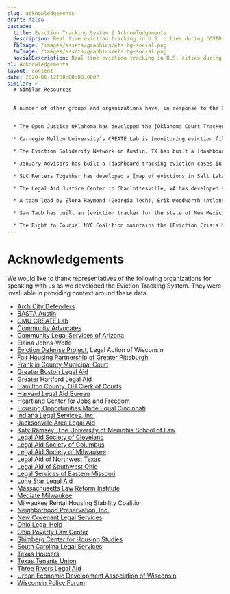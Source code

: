```yaml
---
slug: acknowledgements
draft: false
cascade:
  title: Eviction Tracking System | Acknowledgements
  description: Real time eviction tracking in U.S. cities during COVID-19.
  fbImage: /images/assets/graphics/ets-bg-social.png
  twImage: /images/assets/graphics/ets-bg-social.png
  socialDescription: Real time eviction tracking in U.S. cities during COVID-19.
h1: Acknowledgements
layout: content
date: 2020-06-12T00:00:00.000Z
similar: >-
  # Similar Resources


  A number of other groups and organizations have, in response to the COVID-19 pandemic, produced systems to track eviction filings in real-time. 


  * The Open Justice Oklahoma has developed the [Oklahoma Court Tracker](https://openjusticeok.shinyapps.io/ok-court-tracker/#section-tool-by-open-justice-oklahoma), which counts evictions and foreclosures filed across the state of Oklahoma since March 15th, 2020.

  * Carnegie Mellon University’s CREATE Lab is [monitoring eviction filings in Pittsburgh, PA](http://evict-response.earthtime.org/). 

  * The Eviction Solidarity Network in Austin, TX has built a [dashboard to track eviction filings in Travis County](https://trla.maps.arcgis.com/apps/opsdashboard/index.html#/8f5beb8367f44d30aa2ed6eeb2b3b3e4).

  * January Advisors has built a [dashboard tracking eviction cases in Harris County, TX](https://www.januaryadvisors.com/evictions/).

  * SLC Renters Together has developed a [map of evictions in Salt Lake City](https://housing.saltlakedsa.org/eviction-map).

  * The Legal Aid Justice Center in Charlottesville, VA has developed a [dashboard and map tracking eviction filings in Virginia](https://www.justice4all.org/virginia-eviction-tracker/).

  * A team lead by Elora Raymond (Georgia Tech), Erik Woodworth (Atlanta Regional Commission), and Sarah Stein (Federal Reserve Bank of Atlanta) have constructed the [Atlanta Region Eviction Tracker](https://metroatlhousing.org/atlanta-region-eviction-tracker/).

  * Sam Taub has built an [eviction tracker for the state of New Mexico](https://www.nmevictions.org/). 

  * The Right to Counsel NYC Coalition maintains the [Eviction Crisis Monitor](https://www.righttocounselnyc.org/evictioncrisismonitor) in New York City.
---
```

# Acknowledgements

We would like to thank representatives of the following organizations for speaking with us as we developed the Eviction Tracking System. They were invaluable in providing context around these data.

* [Arch City Defenders](https://www.archcitydefenders.org/)
* [BASTA Austin](http://www.bastaaustin.org/)
* [CMU CREATE Lab](https://www.cmucreatelab.org/home)
* [Community Advocates](https://communityadvocates.net/)
* [Community Legal Services of Arizona](https://clsaz.org/)
* Elaina Johns-Wolfe
* [Eviction Defense Project](https://www.legalaction.org/services/eviction-defense-project-milwaukee), Legal Action of Wisconsin
* [Fair Housing Partnership of Greater Pittsburgh](https://fhp.org/)
* [Franklin County Municipal Court](http://www.fcmcclerk.com/)
* [Greater Boston Legal Aid](https://www.gbls.org/)
* [Greater Hartford Legal Aid](https://www.ghla.org/)
* [Hamilton County, OH Clerk of Courts](https://www.courtclerk.org/general-information/about-the-clerk/meet-aftab-pureval/)
* [Harvard Legal Aid Bureau](https://hls.harvard.edu/dept/clinical/clinics/harvard-legal-aid-bureau/)
* [Heartland Center for Jobs and Freedom](http://www.jobsandfreedom.org/)
* [Housing Opportunities Made Equal Cincinnati](https://homecincy.org/)
* [Indiana Legal Services, Inc.](https://www.indianalegalservices.org/)
* [Jacksonville Area Legal Aid](https://www.jaxlegalaid.org/)
* [Katy Ramsey, The University of Memphis School of Law](https://www.memphis.edu/law/faculty-staff/katy_ramsey.php)
* [Legal Aid Society of Cleveland](https://lasclev.org/)
* [Legal Aid Society of Columbus](https://www.columbuslegalaid.org/)
* [Legal Aid Society of Milwaukee](https://lasmilwaukee.com/)
* [Legal Aid of Northwest Texas](http://www.lanwt.org/)
* [Legal Aid of Southwest Ohio](http://www.lasswo.org/)
* [Legal Services of Eastern Missouri](https://lsem.org/)
* [Lone Star Legal Aid](https://lonestarlegal.blog/)
* [Massachusetts Law Reform Institute](https://www.mlri.org/)
* [Mediate Milwaukee](http://mediatewisconsin.com/)
* Milwaukee Rental Housing Stability Coalition
* [Neighborhood Preservation, Inc.](http://npimemphis.org/)
* [New Covenant Legal Services](https://newcovenantlegalservices.org/)
* [Ohio Legal Help](https://www.ohiolegalhelp.org/)
* [Ohio Poverty Law Center](https://www.ohiopovertylawcenter.org/)
* [Shimberg Center for Housing Studies](http://www.shimberg.ufl.edu/)
* [South Carolina Legal Services](https://sclegal.org/)
* [Texas Housers](https://texashousers.org/)
* [Texas Tenants Union](https://txtenants.org/)
* [Three Rivers Legal Aid](https://www.trls.org/)
* [Urban Economic Development Association of Wisconsin](http://www.uedawi.org/default.htm)
* [Wisconsin Policy Forum](https://wispolicyforum.org/)